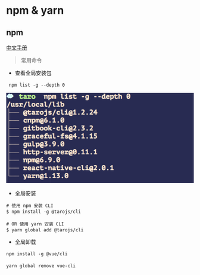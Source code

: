 # npm & yarn


## npm

[中文手册](https://www.npmjs.cn/getting-started/what-is-npm/)

>常用命令

* 查看全局安装包
```
 npm list -g --depth 0
```

![](assets/markdown-img-paste-20190713223621291.png)


* 全局安装

```
# 使用 npm 安装 CLI
$ npm install -g @tarojs/cli

# OR 使用 yarn 安装 CLI
$ yarn global add @tarojs/cli
```


* 全局卸载

```
npm install -g @vue/cli

yarn global remove vue-cli
```
